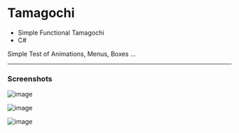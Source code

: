 # Tamagochi

- Simple Functional Tamagochi
- C#  

Simple Test of Animations, Menus, Boxes ...  

---  
### Screenshots  
<!--screenshot-->
![image](https://github.com/IxI-Enki/ginf_projects/assets/138018029/02f2f4ef-56a1-4868-9d79-5727d8ff2ef2)  

![image](https://github.com/IxI-Enki/ginf_projects/assets/138018029/ce87b987-4f6d-4b2a-99f0-430320265935)  

![image](https://github.com/IxI-Enki/ginf_projects/assets/138018029/3912d039-a46d-45cd-bef2-0613ae8ef846)  

